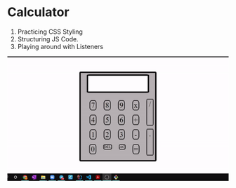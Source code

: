 # Calculator
1) Practicing CSS Styling
2) Structuring JS Code.
3) Playing around with Listeners 


![](https://github.com/ebrahim78652/Calculator/blob/main/calculatorGif.gif)
